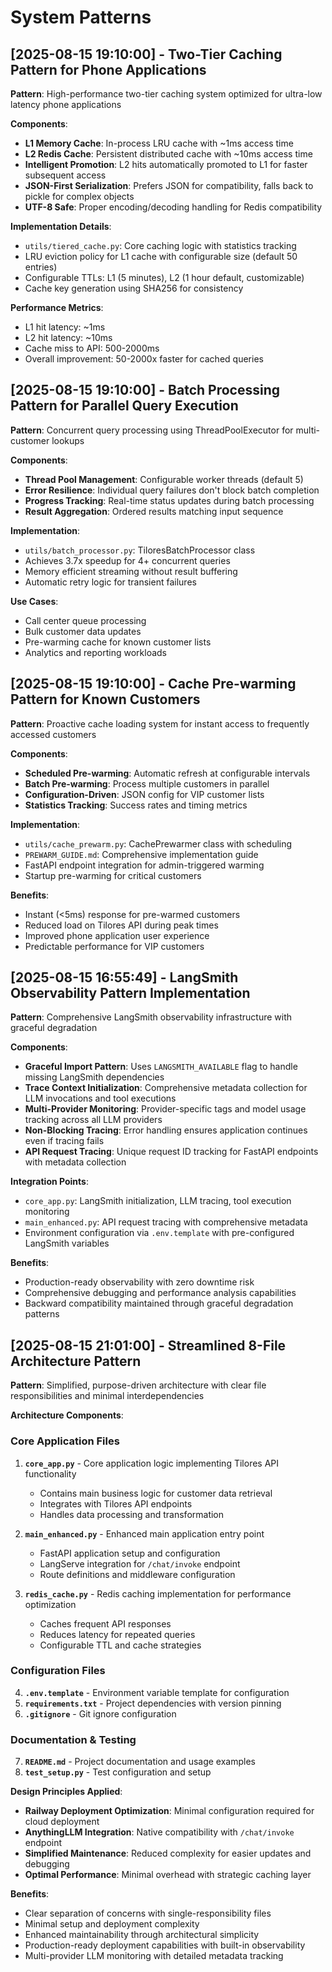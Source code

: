 # System Patterns

## [2025-08-15 19:10:00] - Two-Tier Caching Pattern for Phone Applications

**Pattern**: High-performance two-tier caching system optimized for ultra-low latency phone applications

**Components**:
- **L1 Memory Cache**: In-process LRU cache with ~1ms access time
- **L2 Redis Cache**: Persistent distributed cache with ~10ms access time
- **Intelligent Promotion**: L2 hits automatically promoted to L1 for faster subsequent access
- **JSON-First Serialization**: Prefers JSON for compatibility, falls back to pickle for complex objects
- **UTF-8 Safe**: Proper encoding/decoding handling for Redis compatibility

**Implementation Details**:
- `utils/tiered_cache.py`: Core caching logic with statistics tracking
- LRU eviction policy for L1 cache with configurable size (default 50 entries)
- Configurable TTLs: L1 (5 minutes), L2 (1 hour default, customizable)
- Cache key generation using SHA256 for consistency

**Performance Metrics**:
- L1 hit latency: ~1ms
- L2 hit latency: ~10ms
- Cache miss to API: 500-2000ms
- Overall improvement: 50-2000x faster for cached queries

## [2025-08-15 19:10:00] - Batch Processing Pattern for Parallel Query Execution

**Pattern**: Concurrent query processing using ThreadPoolExecutor for multi-customer lookups

**Components**:
- **Thread Pool Management**: Configurable worker threads (default 5)
- **Error Resilience**: Individual query failures don't block batch completion
- **Progress Tracking**: Real-time status updates during batch processing
- **Result Aggregation**: Ordered results matching input sequence

**Implementation**:
- `utils/batch_processor.py`: TiloresBatchProcessor class
- Achieves 3.7x speedup for 4+ concurrent queries
- Memory efficient streaming without result buffering
- Automatic retry logic for transient failures

**Use Cases**:
- Call center queue processing
- Bulk customer data updates
- Pre-warming cache for known customer lists
- Analytics and reporting workloads

## [2025-08-15 19:10:00] - Cache Pre-warming Pattern for Known Customers

**Pattern**: Proactive cache loading system for instant access to frequently accessed customers

**Components**:
- **Scheduled Pre-warming**: Automatic refresh at configurable intervals
- **Batch Pre-warming**: Process multiple customers in parallel
- **Configuration-Driven**: JSON config for VIP customer lists
- **Statistics Tracking**: Success rates and timing metrics

**Implementation**:
- `utils/cache_prewarm.py`: CachePrewarmer class with scheduling
- `PREWARM_GUIDE.md`: Comprehensive implementation guide
- FastAPI endpoint integration for admin-triggered warming
- Startup pre-warming for critical customers

**Benefits**:
- Instant (<5ms) response for pre-warmed customers
- Reduced load on Tilores API during peak times
- Improved phone application user experience
- Predictable performance for VIP customers

## [2025-08-15 16:55:49] - LangSmith Observability Pattern Implementation

**Pattern**: Comprehensive LangSmith observability infrastructure with graceful degradation

**Components**:
- **Graceful Import Pattern**: Uses `LANGSMITH_AVAILABLE` flag to handle missing LangSmith dependencies
- **Trace Context Initialization**: Comprehensive metadata collection for LLM invocations and tool executions
- **Multi-Provider Monitoring**: Provider-specific tags and model usage tracking across all LLM providers
- **Non-Blocking Tracing**: Error handling ensures application continues even if tracing fails
- **API Request Tracing**: Unique request ID tracking for FastAPI endpoints with metadata collection

**Integration Points**:
- `core_app.py`: LangSmith initialization, LLM tracing, tool execution monitoring
- `main_enhanced.py`: API request tracing with comprehensive metadata
- Environment configuration via `.env.template` with pre-configured LangSmith variables

**Benefits**:
- Production-ready observability with zero downtime risk
- Comprehensive debugging and performance analysis capabilities
- Backward compatibility maintained through graceful degradation patterns

## [2025-08-15 21:01:00] - Streamlined 8-File Architecture Pattern

**Pattern**: Simplified, purpose-driven architecture with clear file responsibilities and minimal interdependencies

**Architecture Components**:

### Core Application Files
1. **`core_app.py`** - Core application logic implementing Tilores API functionality
   - Contains main business logic for customer data retrieval
   - Integrates with Tilores API endpoints
   - Handles data processing and transformation

2. **`main_enhanced.py`** - Enhanced main application entry point
   - FastAPI application setup and configuration
   - LangServe integration for `/chat/invoke` endpoint
   - Route definitions and middleware configuration

3. **`redis_cache.py`** - Redis caching implementation for performance optimization
   - Caches frequent API responses
   - Reduces latency for repeated queries
   - Configurable TTL and cache strategies

### Configuration Files
4. **`.env.template`** - Environment variable template for configuration
5. **`requirements.txt`** - Project dependencies with version pinning
6. **`.gitignore`** - Git ignore configuration

### Documentation & Testing
7. **`README.md`** - Project documentation and usage examples
8. **`test_setup.py`** - Test configuration and setup

**Design Principles Applied**:
- **Railway Deployment Optimization**: Minimal configuration required for cloud deployment
- **AnythingLLM Integration**: Native compatibility with `/chat/invoke` endpoint
- **Simplified Maintenance**: Reduced complexity for easier updates and debugging
- **Optimal Performance**: Minimal overhead with strategic caching layer

**Benefits**:
- Clear separation of concerns with single-responsibility files
- Minimal setup and deployment complexity
- Enhanced maintainability through architectural simplicity
- Production-ready deployment capabilities with built-in observability
- Multi-provider LLM monitoring with detailed metadata tracking
